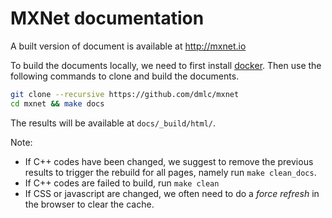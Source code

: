 # MXNet documentation

A built version of document is available at http://mxnet.io

To build the documents locally, we need to first install [docker](docker.com).
Then use the following commands to clone and
build the documents.

```bash
git clone --recursive https://github.com/dmlc/mxnet
cd mxnet && make docs
```

The results will be available at `docs/_build/html/`.

Note:

- If C++ codes have been changed, we suggest to remove the previous results to
  trigger the rebuild for all pages, namely run `make clean_docs`.
- If C++ codes are failed to build, run `make clean`
- If CSS or javascript are changed, we often need to do a *force refresh* in the
  browser to clear the cache.
